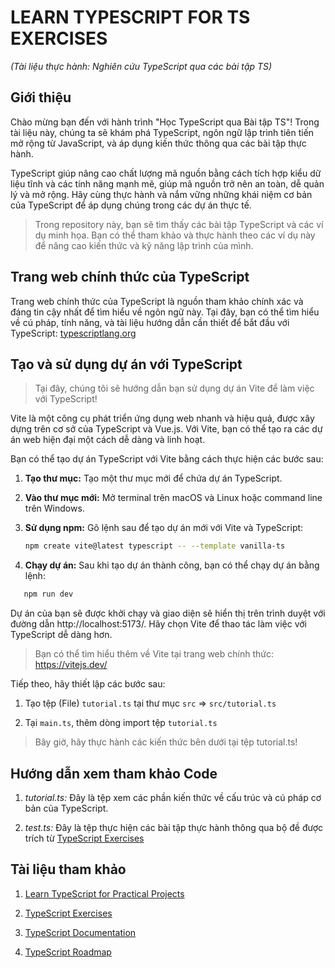 # LEARN TYPESCRIPT FOR TS EXERCISES

_(Tài liệu thực hành: Nghiên cứu TypeScript qua các bài tập TS)_

## Giới thiệu

Chào mừng bạn đến với hành trình "Học TypeScript qua Bài tập TS"! Trong tài liệu này, chúng ta sẽ khám phá TypeScript, ngôn ngữ lập trình tiên tiến mở rộng từ JavaScript, và áp dụng kiến thức thông qua các bài tập thực hành.

TypeScript giúp nâng cao chất lượng mã nguồn bằng cách tích hợp kiểu dữ liệu tĩnh và các tính năng mạnh mẽ, giúp mã nguồn trở nên an toàn, dễ quản lý và mở rộng. Hãy cùng thực hành và nắm vững những khái niệm cơ bản của TypeScript để áp dụng chúng trong các dự án thực tế.

> Trong repository này, bạn sẽ tìm thấy các bài tập TypeScript và các ví dụ minh họa. Bạn có thể tham khảo và thực hành theo các ví dụ này để nâng cao kiến thức và kỹ năng lập trình của mình.

## Trang web chính thức của TypeScript

Trang web chính thức của TypeScript là nguồn tham khảo chính xác và đáng tin cậy nhất để tìm hiểu về ngôn ngữ này. Tại đây, bạn có thể tìm hiểu về cú pháp, tính năng, và tài liệu hướng dẫn cần thiết để bắt đầu với TypeScript: [typescriptlang.org](https://www.typescriptlang.org/)

## Tạo và sử dụng dự án với TypeScript

> Tại đây, chúng tôi sẽ hướng dẫn bạn sử dụng dự án Vite để làm việc với TypeScript!

Vite là một công cụ phát triển ứng dụng web nhanh và hiệu quả, được xây dựng trên cơ sở của TypeScript và Vue.js. Với Vite, bạn có thể tạo ra các dự án web hiện đại một cách dễ dàng và linh hoạt.

Bạn có thể tạo dự án TypeScript với Vite bằng cách thực hiện các bước sau:

1. **Tạo thư mục:** Tạo một thư mục mới để chứa dự án TypeScript.

2. **Vào thư mục mới:** Mở terminal trên macOS và Linux hoặc command line trên Windows.

3. **Sử dụng npm:** Gõ lệnh sau để tạo dự án mới với Vite và TypeScript:

   ```bash
   npm create vite@latest typescript -- --template vanilla-ts
   ```

4. **Chạy dự án:** Sau khi tạo dự án thành công, bạn có thể chạy dự án bằng lệnh:

```bash
   npm run dev
```

Dự án của bạn sẽ được khởi chạy và giao diện sẽ hiển thị trên trình duyệt với đường dẫn http://localhost:5173/.
Hãy chọn Vite để thao tác làm việc với TypeScript dễ dàng hơn.

> Bạn có thể tìm hiểu thêm về Vite tại trang web chính thức: https://vitejs.dev/

Tiếp theo, hãy thiết lập các bước sau:

1. Tạo tệp (File) `tutorial.ts` tại thư mục `src` => `src/tutorial.ts`

2. Tại `main.ts`, thêm dòng import tệp `tutorial.ts `

> Bây giờ, hãy thực hành các kiến thức bên dưới tại tệp tutorial.ts!

## Hướng dẫn xem tham khảo Code

1. _tutorial.ts:_ Đây là tệp xem các phần kiến thức về cấu trúc và cú pháp cơ bản của TypeScript.

2. _test.ts:_ Đây là tệp thực hiện các bài tập thực hành thông qua bộ đề được trích từ [TypeScript Exercises](https://typescript-exercises.github.io/)

## Tài liệu tham khảo

1. [Learn TypeScript for Practical Projects](https://www.freecodecamp.org/news/learn-typescript-for-practical-projects/?ref=dailydev)

2. [TypeScript Exercises](https://typescript-exercises.github.io/)

3. [TypeScript Documentation](https://www.typescriptlang.org/docs/)

4. [TypeScript Roadmap](https://roadmap.sh/typescript)
